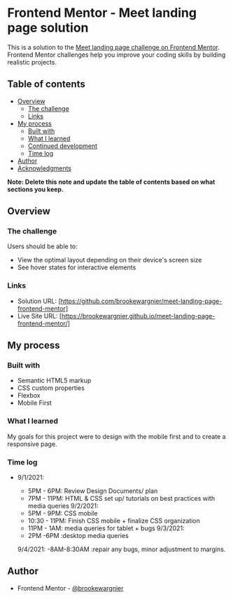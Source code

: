 # Frontend Mentor - Meet landing page solution

This is a solution to the [Meet landing page challenge on Frontend Mentor](https://www.frontendmentor.io/challenges/meet-landing-page-rbTDS6OUR). Frontend Mentor challenges help you improve your coding skills by building realistic projects.

## Table of contents

- [Overview](#overview)
  - [The challenge](#the-challenge)
  - [Links](#links)
- [My process](#my-process)
  - [Built with](#built-with)
  - [What I learned](#what-i-learned)
  - [Continued development](#continued-development)
  - [Time log](#time-log)
- [Author](#author)
- [Acknowledgments](#acknowledgments)

**Note: Delete this note and update the table of contents based on what sections you keep.**

## Overview

### The challenge

Users should be able to:

- View the optimal layout depending on their device's screen size
- See hover states for interactive elements



### Links

- Solution URL: [https://github.com/brookewargnier/meet-landing-page-frontend-mentor]
- Live Site URL: [https://brookewargnier.github.io/meet-landing-page-frontend-mentor/]

## My process

### Built with

- Semantic HTML5 markup
- CSS custom properties
- Flexbox
- Mobile First


### What I learned

My goals for this project were to design with the mobile first and to create a responsive page.


### Time log

- 9/1/2021:
    - 5PM - 6PM: Review Design Documents/ plan
    - 7PM - 11PM: HTML & CSS set up/ tutorials on best practices with media queries
  9/2/2021:
    - 5PM - 9PM: CSS mobile
    - 10:30 - 11PM: Finish CSS mobile + finalize CSS organization
    - 11PM - 1AM: media queries for tablet + bugs
  9/3/2021:
    - 2PM -6PM :desktop media queries

  9/4/2021:
    -8AM-8:30AM :repair any bugs, minor adjustment to margins.

## Author

- Frontend Mentor - [@brookewargnier](https://www.frontendmentor.io/profile/brookewargnier)
